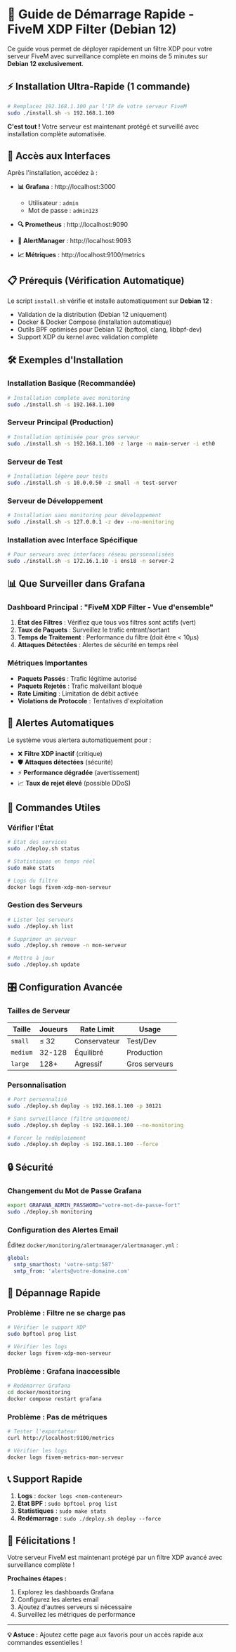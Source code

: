# 🚀 Guide de Démarrage Rapide - FiveM XDP Filter (Debian 12)

Ce guide vous permet de déployer rapidement un filtre XDP pour votre serveur FiveM avec surveillance complète en moins de 5 minutes sur **Debian 12 exclusivement**.

## ⚡ Installation Ultra-Rapide (1 commande)

```bash
# Remplacez 192.168.1.100 par l'IP de votre serveur FiveM
sudo ./install.sh -s 192.168.1.100
```

**C'est tout !** Votre serveur est maintenant protégé et surveillé avec installation complète automatisée.

## 🎯 Accès aux Interfaces

Après l'installation, accédez à :

- **📊 Grafana** : http://localhost:3000
  - Utilisateur : `admin`
  - Mot de passe : `admin123`

- **🔍 Prometheus** : http://localhost:9090
- **🚨 AlertManager** : http://localhost:9093
- **📈 Métriques** : http://localhost:9100/metrics

## 📋 Prérequis (Vérification Automatique)

Le script `install.sh` vérifie et installe automatiquement sur **Debian 12** :
- Validation de la distribution (Debian 12 uniquement)
- Docker & Docker Compose (installation automatique)
- Outils BPF optimisés pour Debian 12 (bpftool, clang, libbpf-dev)
- Support XDP du kernel avec validation complète

## 🛠️ Exemples d'Installation

### Installation Basique (Recommandée)
```bash
# Installation complète avec monitoring
sudo ./install.sh -s 192.168.1.100
```

### Serveur Principal (Production)
```bash
# Installation optimisée pour gros serveur
sudo ./install.sh -s 192.168.1.100 -z large -n main-server -i eth0
```

### Serveur de Test
```bash
# Installation légère pour tests
sudo ./install.sh -s 10.0.0.50 -z small -n test-server
```

### Serveur de Développement
```bash
# Installation sans monitoring pour développement
sudo ./install.sh -s 127.0.0.1 -z dev --no-monitoring
```

### Installation avec Interface Spécifique
```bash
# Pour serveurs avec interfaces réseau personnalisées
sudo ./install.sh -s 172.16.1.10 -i ens18 -n server-2
```

## 📊 Que Surveiller dans Grafana

### Dashboard Principal : "FiveM XDP Filter - Vue d'ensemble"

1. **État des Filtres** : Vérifiez que tous vos filtres sont actifs (vert)
2. **Taux de Paquets** : Surveillez le trafic entrant/sortant
3. **Temps de Traitement** : Performance du filtre (doit être < 10µs)
4. **Attaques Détectées** : Alertes de sécurité en temps réel

### Métriques Importantes

- **Paquets Passés** : Trafic légitime autorisé
- **Paquets Rejetés** : Trafic malveillant bloqué
- **Rate Limiting** : Limitation de débit activée
- **Violations de Protocole** : Tentatives d'exploitation

## 🚨 Alertes Automatiques

Le système vous alertera automatiquement pour :

- ❌ **Filtre XDP inactif** (critique)
- 🛡️ **Attaques détectées** (sécurité)
- ⚡ **Performance dégradée** (avertissement)
- 📈 **Taux de rejet élevé** (possible DDoS)

## 🔧 Commandes Utiles

### Vérifier l'État
```bash
# État des services
sudo ./deploy.sh status

# Statistiques en temps réel
sudo make stats

# Logs du filtre
docker logs fivem-xdp-mon-serveur
```

### Gestion des Serveurs
```bash
# Lister les serveurs
sudo ./deploy.sh list

# Supprimer un serveur
sudo ./deploy.sh remove -n mon-serveur

# Mettre à jour
sudo ./deploy.sh update
```

## 🎛️ Configuration Avancée

### Tailles de Serveur

| Taille | Joueurs | Rate Limit | Usage |
|--------|---------|------------|-------|
| `small` | ≤ 32 | Conservateur | Test/Dev |
| `medium` | 32-128 | Équilibré | Production |
| `large` | 128+ | Agressif | Gros serveurs |

### Personnalisation

```bash
# Port personnalisé
sudo ./deploy.sh deploy -s 192.168.1.100 -p 30121

# Sans surveillance (filtre uniquement)
sudo ./deploy.sh deploy -s 192.168.1.100 --no-monitoring

# Forcer le redéploiement
sudo ./deploy.sh deploy -s 192.168.1.100 --force
```

## 🔒 Sécurité

### Changement du Mot de Passe Grafana
```bash
export GRAFANA_ADMIN_PASSWORD="votre-mot-de-passe-fort"
sudo ./deploy.sh monitoring
```

### Configuration des Alertes Email
Éditez `docker/monitoring/alertmanager/alertmanager.yml` :
```yaml
global:
  smtp_smarthost: 'votre-smtp:587'
  smtp_from: 'alerts@votre-domaine.com'
```

## 🚨 Dépannage Rapide

### Problème : Filtre ne se charge pas
```bash
# Vérifier le support XDP
sudo bpftool prog list

# Vérifier les logs
docker logs fivem-xdp-mon-serveur
```

### Problème : Grafana inaccessible
```bash
# Redémarrer Grafana
cd docker/monitoring
docker compose restart grafana
```

### Problème : Pas de métriques
```bash
# Tester l'exportateur
curl http://localhost:9100/metrics

# Vérifier les logs
docker logs fivem-metrics-mon-serveur
```

## 📞 Support Rapide

1. **Logs** : `docker logs <nom-conteneur>`
2. **État BPF** : `sudo bpftool prog list`
3. **Statistiques** : `sudo make stats`
4. **Redémarrage** : `sudo ./deploy.sh deploy --force`

## 🎉 Félicitations !

Votre serveur FiveM est maintenant protégé par un filtre XDP avancé avec surveillance complète !

**Prochaines étapes :**
1. Explorez les dashboards Grafana
2. Configurez les alertes email
3. Ajoutez d'autres serveurs si nécessaire
4. Surveillez les métriques de performance

---

**💡 Astuce :** Ajoutez cette page aux favoris pour un accès rapide aux commandes essentielles !
